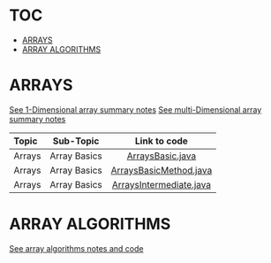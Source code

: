 
# TOC

- [ARRAYS](#ARRAYS)
- [ARRAY ALGORITHMS](#ARRAY-ALGORITHMS)

# ARRAYS
[See 1-Dimensional array summary notes](./ARRAYS_ONE_DIMENSIONAL/ARRAYS.md)
[See multi-Dimensional array summary notes](./ARRAYS_MULTI_DIMENSIONAL/ARRAYS_MULTI.md)

Topic | Sub-Topic | Link to code 
:-- | :--: | :--: 
Arrays | Array Basics | [ArraysBasic.java](./ARRAYS_ONE_DIMENSIONAL/src/ArraysBasic.java)
Arrays | Array Basics | [ArraysBasicMethod.java](./ARRAYS_ONE_DIMENSIONAL/src/ArraysBasic.java)
Arrays | Array Basics | [ArraysIntermediate.java](./ARRAYS_ONE_DIMENSIONAL/src/ArraysIntermediate.java)

# ARRAY ALGORITHMS
[See array algorithms notes and code](./ALGORITHMS/ALGORITHMS.md)



